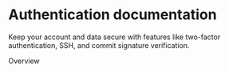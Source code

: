 # Authentication documentation

Keep your account and data secure with features like two-factor authentication, SSH, and commit signature verification.

Overview

